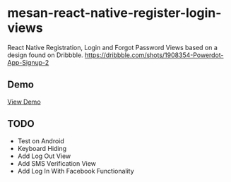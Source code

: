 # mesan-react-native-register-login-views
React Native Registration, Login and Forgot Password Views based on a design found on Dribbble. https://dribbble.com/shots/1908354-Powerdot-App-Signup-2

<h2>Demo</h2>
<a href="http://esandigital.com/blog/2016/08/17/react-native-registration-login-and-forgot-password-views/">View Demo</a>


<h2>TODO</h2>
<ul>
<li>Test on Android</li>
<li>Keyboard Hiding</li>
<li>Add Log Out View</li>
<li>Add SMS Verification View</li>
<li>Add Log In With Facebook Functionality</li>
</ul>
